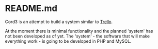 # README.md

Cord3 is an attempt to build a system similar to [Trello](http://www.trello.com).

At the moment there is minimal functionality and the planned 'system' has not been developed as of yet. The 'system' - the software that will make everything work - is going to be developed in PHP and MySQL.
